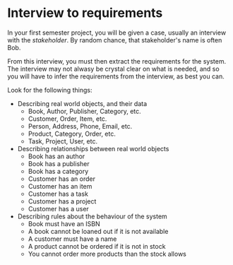 # Interview to requirements

In your first semester project, you will be given a case, usually an interview with the _stakeholder_. By random chance, that stakeholder's name is often Bob.

From this interview, you must then extract the requirements for the system. The interview may not alwasy be crystal clear on what is needed, and so you will have to infer the requirements from the interview, as best you can.

Look for the following things:
- Describing real world objects, and their data
  - Book, Author, Publisher, Category, etc.
  - Customer, Order, Item, etc.
  - Person, Address, Phone, Email, etc.
  - Product, Category, Order, etc.
  - Task, Project, User, etc.
- Describing relationships between real world objects
  - Book has an author
  - Book has a publisher
  - Book has a category
  - Customer has an order
  - Customer has an item
  - Customer has a task
  - Customer has a project
  - Customer has a user
- Describing rules about the behaviour of the system
  - Book must have an ISBN
  - A book cannot be loaned out if it is not available
  - A customer must have a name
  - A product cannot be ordered if it is not in stock
  - You cannot order more products than the stock allows
